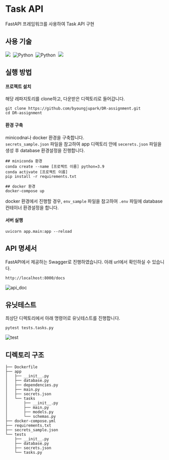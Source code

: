# Task API
FastAPI 프레임워크를 사용하여 Task API 구현

## 사용 기술
<img src="https://img.shields.io/badge/Python 3.9-3776AB?style=for-the-badge&logo=Python&logoColor=white"/>&nbsp;
<img alt="Python" src = "https://img.shields.io/badge/fastapi-109989?style=for-the-badge&logo=FASTAPI&logoColor=white"/>&nbsp;
<img alt="Python" src = "https://img.shields.io/badge/MySQL-005C84?style=for-the-badge&logo=mysql&logoColor=white"/>&nbsp;
<img src="https://img.shields.io/badge/Docker-0052CC?style=for-the-badge&logo=Docker&logoColor=white"/>&nbsp;

## 실행 방법
#### 프로젝트 설치
해당 레파지토리를 clone하고, 다운받은 디렉토리로 들어갑니다.
```
git clone https://github.com/byoungjupark/DR-assignment.git
cd DR-assignment
```

#### 환경 구축
minicodna나 docker 환경을 구축합니다. <br>
`secrets_sample.json` 파일을 참고하여 app 디렉토리 안에 `secerets.json` 파일을 생성 후 database 환경설정을 진행합니다.
```
## miniconda 환경
conda create --name [프로젝트 이름] python=3.9
conda activate [프로젝트 이름]
pip install -r requirements.txt
```

```
## docker 환경
docker-compose up
```
docker 환경에서 진행할 경우, `env_sample` 파일을 참고하여 `.env` 파일에 database 컨테이너 환경설정을 합니다.


#### 서버 실행
```
uvicorn app.main:app --reload
```


## API 명세서
FastAPI에서 제공하는 Swagger로 진행하였습니다.
아래 url에서 확인하실 수 있습니다.
```
http://localhost:8000/docs
```
![api_doc](https://images.velog.io/images/byoungju1012/post/c8564532-84a4-4a0a-b305-c477c695901d/swagger.png)

## 유닛테스트
최상단 디렉토리에서 아래 명령어로 유닛테스트를 진행합니다.
```
pytest tests.tasks.py
```

![test](https://images.velog.io/images/byoungju1012/post/8fc64742-3337-4c73-a083-dfa5c0d1bdac/test.png)


## 디렉토리 구조
```
├── Dockerfile
├── app
│   ├── __init__.py
│   ├── database.py
│   ├── dependencies.py
│   ├── main.py
│   ├── secrets.json
│   └── tasks
│       ├── __init__.py
│       ├── main.py
│       ├── models.py
│       └── schemas.py
├── docker-compose.yml
├── requirements.txt
├── secrets_sample.json
└── tests
    ├── __init__.py
    ├── database.py
    ├── secrets.json
    └── tasks.py
```
